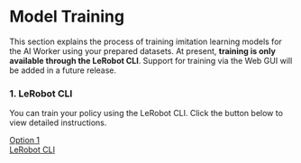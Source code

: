 # Model Training

This section explains the process of training imitation learning models for the AI Worker using your prepared datasets.
At present, **training is only available through the LeRobot CLI**. Support for training via the Web GUI will be added in a future release.

### 1. LeRobot CLI

You can train your policy using the LeRobot CLI. Click the button below to view detailed instructions.

<a href="/ai_worker/model_training_with_lerobot_cli_ai_worker" class="button-shortcut">
Option 1<br>LeRobot CLI
</a>
